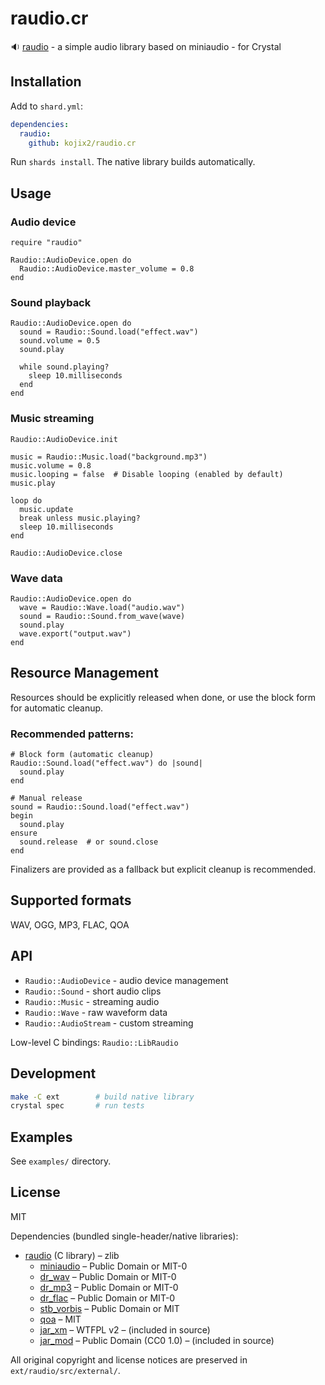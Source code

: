 # raudio.cr

:sound: [raudio](https://github.com/raysan5/raudio) - a simple audio library based on miniaudio - for Crystal

## Installation

Add to `shard.yml`:

```yaml
dependencies:
  raudio:
    github: kojix2/raudio.cr
```

Run `shards install`. The native library builds automatically.

## Usage

### Audio device

```crystal
require "raudio"

Raudio::AudioDevice.open do
  Raudio::AudioDevice.master_volume = 0.8
end
```

### Sound playback

```crystal
Raudio::AudioDevice.open do
  sound = Raudio::Sound.load("effect.wav")
  sound.volume = 0.5
  sound.play

  while sound.playing?
    sleep 10.milliseconds
  end
end
```

### Music streaming

```crystal
Raudio::AudioDevice.init

music = Raudio::Music.load("background.mp3")
music.volume = 0.8
music.looping = false  # Disable looping (enabled by default)
music.play

loop do
  music.update
  break unless music.playing?
  sleep 10.milliseconds
end

Raudio::AudioDevice.close
```

### Wave data

```crystal
Raudio::AudioDevice.open do
  wave = Raudio::Wave.load("audio.wav")
  sound = Raudio::Sound.from_wave(wave)
  sound.play
  wave.export("output.wav")
end
```

## Resource Management

Resources should be explicitly released when done, or use the block form for automatic cleanup.

### Recommended patterns:

```crystal
# Block form (automatic cleanup)
Raudio::Sound.load("effect.wav") do |sound|
  sound.play
end

# Manual release
sound = Raudio::Sound.load("effect.wav")
begin
  sound.play
ensure
  sound.release  # or sound.close
end
```

Finalizers are provided as a fallback but explicit cleanup is recommended.

## Supported formats

WAV, OGG, MP3, FLAC, QOA

## API

- `Raudio::AudioDevice` - audio device management
- `Raudio::Sound` - short audio clips
- `Raudio::Music` - streaming audio
- `Raudio::Wave` - raw waveform data
- `Raudio::AudioStream` - custom streaming

Low-level C bindings: `Raudio::LibRaudio`

## Development

```bash
make -C ext        # build native library
crystal spec       # run tests
```

## Examples

See `examples/` directory.

## License

MIT

Dependencies (bundled single-header/native libraries):

- [raudio](https://github.com/raysan5/raudio) (C library) – zlib
  - [miniaudio](https://github.com/mackron/miniaudio) – Public Domain or MIT-0
  - [dr_wav](https://github.com/mackron/dr_libs) – Public Domain or MIT-0
  - [dr_mp3](https://github.com/mackron/dr_libs) – Public Domain or MIT-0
  - [dr_flac](https://github.com/mackron/dr_libs) – Public Domain or MIT-0
  - [stb_vorbis](https://github.com/nothings/stb) – Public Domain or MIT
  - [qoa](https://github.com/phoboslab/qoa) – MIT
  - [jar_xm](https://github.com/kd7tck/jar) – WTFPL v2 – (included in source)
  - [jar_mod](https://github.com/kd7tck/jar) – Public Domain (CC0 1.0) – (included in source)

All original copyright and license notices are preserved in `ext/raudio/src/external/`.
